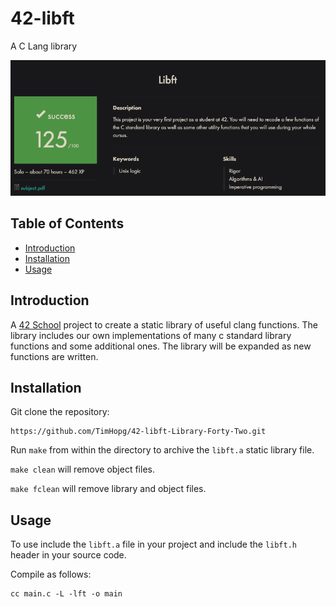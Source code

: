 # 42-libft

A C Lang library

![libft_grade](libft_grade.png)

## Table of Contents

- [Introduction](#introduction)
- [Installation](#installation)
- [Usage](#usage)

## Introduction

A [42 School](https://www.42network.org/) project to create a static library of useful clang functions. The library includes our own implementations of many c standard library functions and some additional ones. The library will be expanded as new functions are written.

## Installation

Git clone the repository:

```shell
https://github.com/TimHopg/42-libft-Library-Forty-Two.git
```

Run `make` from within the directory to archive the `libft.a` static library file.

`make clean` will remove object files.

`make fclean` will remove library and object files.

## Usage

To use include the `libft.a` file in your project and include the `libft.h` header in your source code.

Compile as follows:

``` shell
cc main.c -L -lft -o main
```
